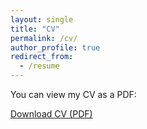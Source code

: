 ```yaml
---
layout: single
title: "CV"
permalink: /cv/
author_profile: true
redirect_from:
  - /resume
---
```


You can view my CV as a PDF:

<a href="{{ '/assets/cv.pdf' | relative_url }}" target="_blank">Download CV (PDF)</a>
